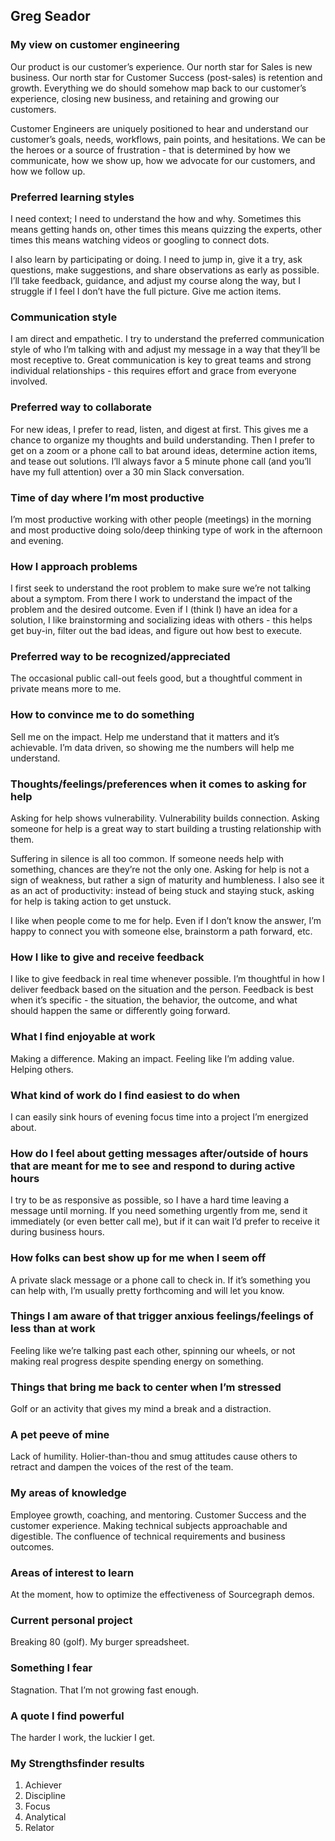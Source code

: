 ## Greg Seador

### My view on customer engineering

Our product is our customer’s experience. Our north star for Sales is new business. Our north star for Customer Success (post-sales) is retention and growth. Everything we do should somehow map back to our customer’s experience, closing new business, and retaining and growing our customers.

Customer Engineers are uniquely positioned to hear and understand our customer’s goals, needs, workflows, pain points, and hesitations. We can be the heroes or a source of frustration - that is determined by how we communicate, how we show up, how we advocate for our customers, and how we follow up.

### Preferred learning styles

I need context; I need to understand the how and why. Sometimes this means getting hands on, other times this means quizzing the experts, other times this means watching videos or googling to connect dots.

I also learn by participating or doing. I need to jump in, give it a try, ask questions, make suggestions, and share observations as early as possible. I’ll take feedback, guidance, and adjust my course along the way, but I struggle if I feel I don’t have the full picture. Give me action items.

### Communication style

I am direct and empathetic. I try to understand the preferred communication style of who I’m talking with and adjust my message in a way that they’ll be most receptive to. Great communication is key to great teams and strong individual relationships - this requires effort and grace from everyone involved.

### Preferred way to collaborate

For new ideas, I prefer to read, listen, and digest at first. This gives me a chance to organize my thoughts and build understanding. Then I prefer to get on a zoom or a phone call to bat around ideas, determine action items, and tease out solutions. I’ll always favor a 5 minute phone call (and you’ll have my full attention) over a 30 min Slack conversation.

### Time of day where I’m most productive

I’m most productive working with other people (meetings) in the morning and most productive doing solo/deep thinking type of work in the afternoon and evening.

### How I approach problems

I first seek to understand the root problem to make sure we’re not talking about a symptom. From there I work to understand the impact of the problem and the desired outcome. Even if I (think I) have an idea for a solution, I like brainstorming and socializing ideas with others - this helps get buy-in, filter out the bad ideas, and figure out how best to execute.

### Preferred way to be recognized/appreciated

The occasional public call-out feels good, but a thoughtful comment in private means more to me.

### How to convince me to do something

Sell me on the impact. Help me understand that it matters and it’s achievable. I’m data driven, so showing me the numbers will help me understand.

### Thoughts/feelings/preferences when it comes to asking for help

Asking for help shows vulnerability. Vulnerability builds connection. Asking someone for help is a great way to start building a trusting relationship with them.

Suffering in silence is all too common. If someone needs help with something, chances are they’re not the only one. Asking for help is not a sign of weakness, but rather a sign of maturity and humbleness. I also see it as an act of productivity: instead of being stuck and staying stuck, asking for help is taking action to get unstuck.

I like when people come to me for help. Even if I don’t know the answer, I’m happy to connect you with someone else, brainstorm a path forward, etc.

### How I like to give and receive feedback

I like to give feedback in real time whenever possible. I’m thoughtful in how I deliver feedback based on the situation and the person. Feedback is best when it’s specific - the situation, the behavior, the outcome, and what should happen the same or differently going forward.

### What I find enjoyable at work

Making a difference. Making an impact. Feeling like I’m adding value. Helping others.

### What kind of work do I find easiest to do when

I can easily sink hours of evening focus time into a project I’m energized about.

### How do I feel about getting messages after/outside of hours that are meant for me to see and respond to during active hours

I try to be as responsive as possible, so I have a hard time leaving a message until morning. If you need something urgently from me, send it immediately (or even better call me), but if it can wait I’d prefer to receive it during business hours.

### How folks can best show up for me when I seem off

A private slack message or a phone call to check in. If it’s something you can help with, I’m usually pretty forthcoming and will let you know.

### Things I am aware of that trigger anxious feelings/feelings of less than at work

Feeling like we’re talking past each other, spinning our wheels, or not making real progress despite spending energy on something.

### Things that bring me back to center when I’m stressed

Golf or an activity that gives my mind a break and a distraction.

### A pet peeve of mine

Lack of humility. Holier-than-thou and smug attitudes cause others to retract and dampen the voices of the rest of the team.

### My areas of knowledge

Employee growth, coaching, and mentoring. Customer Success and the customer experience. Making technical subjects approachable and digestible. The confluence of technical requirements and business outcomes.

### Areas of interest to learn

At the moment, how to optimize the effectiveness of Sourcegraph demos.

### Current personal project

Breaking 80 (golf). My burger spreadsheet.

### Something I fear

Stagnation. That I’m not growing fast enough.

### A quote I find powerful

The harder I work, the luckier I get.

### My Strengthsfinder results

1. Achiever
2. Discipline
3. Focus
4. Analytical
5. Relator
